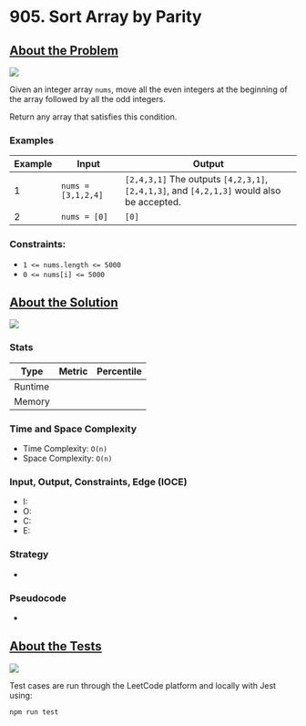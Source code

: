 # 905. Sort Array by Parity

## <a href='https://leetcode.com/problems/sort-array-by-parity/?envType=daily-question&envId=2023-09-28'>About the Problem</a>

<img src='https://img.shields.io/badge/LeetCode-FFA116.svg?style=for-the-badge&logo=LeetCode&logoColor=white' />

Given an integer array `nums`, move all the even integers at the beginning of the array followed by all the odd integers.

Return any array that satisfies this condition.

### Examples

| Example| Input | Output |
| --- | --- | --- |
| 1 | `nums = [3,1,2,4]` | `[2,4,3,1]` The outputs `[4,2,3,1]`, `[2,4,1,3]`, and `[4,2,1,3]` would also be accepted. |
| 2 | `nums = [0]` | `[0]` |

### Constraints:

- `1 <= nums.length <= 5000`
- `0 <= nums[i] <= 5000`

## <a href='./sortArrayByParity.js'>About the Solution</a>

<img src='https://img.shields.io/badge/JavaScript-F7DF1E.svg?style=for-the-badge&logo=JavaScript&logoColor=black' />

<!-- Add Metrics from LeetCode -->
### Stats
| Type | Metric | Percentile |
| --- | --- | --- |
| Runtime |  |  |
| Memory |  |  |

<!-- Change Time and Space Complexity -->
### Time and Space Complexity
  - Time Complexity: `O(n)`
  - Space Complexity: `O(n)`

<!-- Planning -->
### Input, Output, Constraints, Edge (IOCE)

  - I:
  - O:
  - C:
  - E:

### Strategy
-

### Pseudocode
-

## <a href='./sortArrayByParity.test.js'>About the Tests</a>

<img src='https://img.shields.io/badge/Jest-C21325.svg?style=for-the-badge&logo=Jest&logoColor=white' />

Test cases are run through the LeetCode platform and locally with Jest using:
```
npm run test
```
